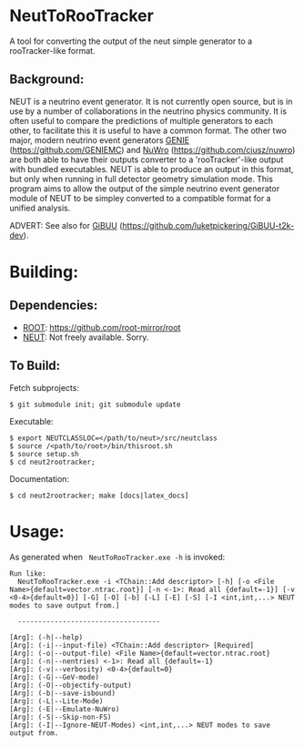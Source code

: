 # NeutToRooTracker
A tool for converting the output of the neut simple generator to a rooTracker-like format.

Background:
-----------
NEUT is a neutrino event generator. 
It is not currently open source, but is in use by a number of collaborations in the neutrino physics community.
It is often useful to compare the predictions of multiple generators to each other, to facilitate this it is useful to have a common format.
The other two major, modern neutrino event generators [GENIE](http://genie.hepforge.org/) (https://github.com/GENIEMC) and [NuWro](http://borg.ift.uni.wroc.pl/nuwro/) (https://github.com/cjusz/nuwro) are both able to have their outputs converter to a 'rooTracker'-like output with bundled executables.
NEUT is able to produce an output in this format, but only when running in full detector geometry simulation mode.
This program aims to allow the output of the simple neutrino event generator module of NEUT to be simpley converted to a compatible format for a unified analysis.

ADVERT: See also for [GiBUU](https://gibuu.hepforge.org/) (https://github.com/luketpickering/GiBUU-t2k-dev).

Building:
=========

Dependencies:
-------------
 - [ROOT](http://root.cern.ch/): https://github.com/root-mirror/root
 - [NEUT](http://dx.doi.org/10.1016/S0920-5632(02)01759-0): Not freely available. Sorry.

To Build:
---------
Fetch subprojects:

    $ git submodule init; git submodule update

Executable:

    $ export NEUTCLASSLOC=</path/to/neut>/src/neutclass
    $ source /<path/to/root>/bin/thisroot.sh
    $ source setup.sh
    $ cd neut2rootracker;

Documentation:
    
    $ cd neut2rootracker; make [docs|latex_docs]


Usage:
======

As generated when ` NeutToRooTracker.exe -h` is invoked:

    Run like:
      NeutToRooTracker.exe -i <TChain::Add descriptor> [-h] [-o <File Name>{default=vector.ntrac.root}] [-n <-1>: Read all {default=-1}] [-v <0-4>{default=0}] [-G] [-O] [-b] [-L] [-E] [-S] [-I <int,int,...> NEUT modes to save output from.]

      -----------------------------------

    [Arg]: (-h|--help)
    [Arg]: (-i|--input-file) <TChain::Add descriptor> [Required]
    [Arg]: (-o|--output-file) <File Name>{default=vector.ntrac.root}
    [Arg]: (-n|--nentries) <-1>: Read all {default=-1}
    [Arg]: (-v|--verbosity) <0-4>{default=0}
    [Arg]: (-G|--GeV-mode)
    [Arg]: (-O|--objectify-output)
    [Arg]: (-b|--save-isbound)
    [Arg]: (-L|--Lite-Mode)
    [Arg]: (-E|--Emulate-NuWro)
    [Arg]: (-S|--Skip-non-FS)
    [Arg]: (-I|--Ignore-NEUT-Modes) <int,int,...> NEUT modes to save output from.

